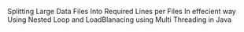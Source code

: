 Splitting Large Data Files Into Required Lines per Files In effecient way Using Nested Loop and LoadBlanacing using Multi Threading in Java
